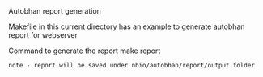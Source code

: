 ##
Autobhan report generation

Makefile in this current directory has an example to generate autobhan report for webserver

Command to generate the report
    make report

    note - report will be saved under nbio/autobhan/report/output folder